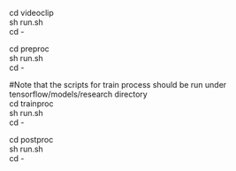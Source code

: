 cd videoclip  
sh run.sh  
cd -  

cd preproc  
sh run.sh  
cd -  

#Note that the scripts for train process should be run under tensorflow/models/research directory  
cd trainproc  
sh run.sh  
cd -  

cd postproc  
sh run.sh  
cd -  
